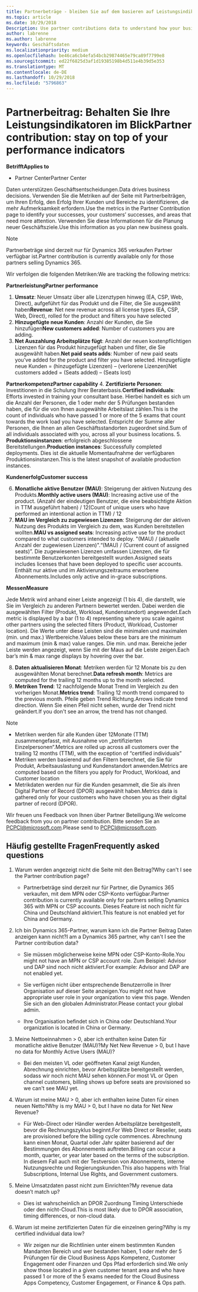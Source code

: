```yaml
---
title: Partnerbeträge - bleiben Sie auf dem basieren auf Leistungsindikatoren | Partner Center
ms.topic: article
ms.date: 10/29/2018
Description: Use partner contributions data to understand how your business is growing and succeeding
author: labrenne
ms.author: labrenne
keywords: Geschäftsdaten
ms.localizationpriority: medium
ms.openlocfilehash: be46ca6cb4efa54bcb29874465e79ca89f7799e8
ms.sourcegitcommit: ed22f6825d3af1d19385198b4d511e4b39d5e353
ms.translationtype: MT
ms.contentlocale: de-DE
ms.lasthandoff: 10/29/2018
ms.locfileid: "5796863"
---
```

# <a name="partner-contribution-stay-on-top-of-your-performance-indicators"></a><span data-ttu-id="f62d2-103">Partnerbeitrag: Behalten Sie Ihre Leistungsindikatoren im Blick</span><span class="sxs-lookup"><span data-stu-id="f62d2-103">Partner contribution: stay on top of your performance indicators</span></span>

**<span data-ttu-id="f62d2-104">Betrifft</span><span class="sxs-lookup"><span data-stu-id="f62d2-104">Applies to</span></span>**
- <span data-ttu-id="f62d2-105">Partner Center</span><span class="sxs-lookup"><span data-stu-id="f62d2-105">Partner Center</span></span>

<span data-ttu-id="f62d2-106">Daten unterstützen Geschäftsentscheidungen.</span><span class="sxs-lookup"><span data-stu-id="f62d2-106">Data drives business decisions.</span></span> <span data-ttu-id="f62d2-107">Verwenden Sie die Metriken auf der Seite mit Partnerbeiträgen, um Ihren Erfolg, den Erfolg Ihrer Kunden und Bereiche zu identifizieren, die mehr Aufmerksamkeit erfordern.</span><span class="sxs-lookup"><span data-stu-id="f62d2-107">Use the metrics in the Partner Contribution page to identify your successes, your customers’ successes, and areas that need more attention.</span></span> <span data-ttu-id="f62d2-108">Verwenden Sie diese Informationen für die Planung neuer Geschäftsziele.</span><span class="sxs-lookup"><span data-stu-id="f62d2-108">Use this information as you plan new business goals.</span></span>

>[!NOTE]
><span data-ttu-id="f62d2-109">Partnerbeträge sind derzeit nur für Dynamics 365 verkaufen Partner verfügbar ist.</span><span class="sxs-lookup"><span data-stu-id="f62d2-109">Partner contribution is currently available only for those partners selling Dynamics 365.</span></span>

<span data-ttu-id="f62d2-110">Wir verfolgen die folgenden Metriken:</span><span class="sxs-lookup"><span data-stu-id="f62d2-110">We are tracking the following metrics:</span></span>

**<span data-ttu-id="f62d2-111">Partnerleistung</span><span class="sxs-lookup"><span data-stu-id="f62d2-111">Partner performance</span></span>**

1. <span data-ttu-id="f62d2-112">**Umsatz**: Neuer Umsatz über alle Lizenztypen hinweg (EA, CSP, Web, Direct), aufgeführt für das Produkt und die Filter, die Sie ausgewählt haben</span><span class="sxs-lookup"><span data-stu-id="f62d2-112">**Revenue**: Net new revenue across all license types (EA, CSP, Web, Direct), rolled for the product and filters you have selected</span></span>
2. <span data-ttu-id="f62d2-113">**Hinzugefügte neue Kunden**: Anzahl der Kunden, die Sie hinzufügen</span><span class="sxs-lookup"><span data-stu-id="f62d2-113">**New customers added**: Number of customers you are adding.</span></span>
3. <span data-ttu-id="f62d2-114">**Net Auszahlung Arbeitsplätze fügt**: Anzahl der neuen kostenpflichtigen Lizenzen für das Produkt hinzugefügt haben und filter, die Sie ausgewählt haben.</span><span class="sxs-lookup"><span data-stu-id="f62d2-114">**Net paid seats adds**: Number of new paid seats you’ve added for the product and filter you have selected.</span></span>  <span data-ttu-id="f62d2-115">Hinzugefügte neue Kunden = (hinzugefügte Lizenzen) – (verlorene Lizenzen)</span><span class="sxs-lookup"><span data-stu-id="f62d2-115">Net customers added = (Seats added) – (Seats lost)</span></span> 

**<span data-ttu-id="f62d2-116">Partnerkompetenz</span><span class="sxs-lookup"><span data-stu-id="f62d2-116">Partner capability</span></span>**
4. <span data-ttu-id="f62d2-117">**Zertifizierte Personen**: Investitionen in die Schulung Ihrer Beraterbasis.</span><span class="sxs-lookup"><span data-stu-id="f62d2-117">**Certified individuals**: Efforts invested in training your consultant base.</span></span> <span data-ttu-id="f62d2-118">Hierbei handelt es sich um die Anzahl der Personen, die 1 oder mehr der 5 Prüfungen bestanden haben, die für die von Ihnen ausgewählte Arbeitslast zählen.</span><span class="sxs-lookup"><span data-stu-id="f62d2-118">This is the count of individuals who have passed 1 or more of the 5 exams that count towards the work load you have selected.</span></span> <span data-ttu-id="f62d2-119">Entspricht der Summe aller Personen, die Ihnen an allen Geschäftsstandorten zugeordnet sind.</span><span class="sxs-lookup"><span data-stu-id="f62d2-119">Sum of all individuals associated with you, across all your business locations.</span></span>
5. <span data-ttu-id="f62d2-120">**Produktionsinstanzen**: erfolgreich abgeschlossene Bereitstellungen.</span><span class="sxs-lookup"><span data-stu-id="f62d2-120">**Production instances**: Successfully completed deployments.</span></span> <span data-ttu-id="f62d2-121">Dies ist die aktuelle Momentaufnahme der verfügbaren Produktionsinstanzen.</span><span class="sxs-lookup"><span data-stu-id="f62d2-121">This is the latest snapshot of available production instances.</span></span>

**<span data-ttu-id="f62d2-122">Kundenerfolg</span><span class="sxs-lookup"><span data-stu-id="f62d2-122">Customer success</span></span>**

6.  <span data-ttu-id="f62d2-123">**Monatliche aktive Benutzer (MAU)**: Steigerung der aktiven Nutzung des Produkts.</span><span class="sxs-lookup"><span data-stu-id="f62d2-123">**Monthly active users (MAU)**: Increasing active use of the product.</span></span>
<span data-ttu-id="f62d2-124">(Anzahl der eindeutigen Benutzer, die eine beabsichtigte Aktion in TTM ausgeführt haben) / 12</span><span class="sxs-lookup"><span data-stu-id="f62d2-124">(Count of unique users who have performed an intentional action in TTM) / 12</span></span>
7. <span data-ttu-id="f62d2-125">**MAU im Vergleich zu zugewiesen Lizenzen**: Steigerung der der aktiven Nutzung des Produkts im Vergleich zu dem, was Kunden bereitstellen wollten.</span><span class="sxs-lookup"><span data-stu-id="f62d2-125">**MAU vs assigned seats**: Increasing active use for the product compared to what customers intended to deploy.</span></span> <span data-ttu-id="f62d2-126">"(MAU) / (aktuelle Anzahl der zugewiesen Lizenzen)".</span><span class="sxs-lookup"><span data-stu-id="f62d2-126">“(MAU) / (Current count of assigned seats)”.</span></span> <span data-ttu-id="f62d2-127">Die zugewiesenen Lizenzen umfassen Lizenzen, die für bestimmte Benutzerkonten bereitgestellt wurden.</span><span class="sxs-lookup"><span data-stu-id="f62d2-127">Assigned seats includes licenses that have been deployed to specific user accounts.</span></span>  <span data-ttu-id="f62d2-128">Enthält nur aktive und im Aktivierungszeitraums erworbene Abonnements.</span><span class="sxs-lookup"><span data-stu-id="f62d2-128">Includes only active and in-grace subscriptions.</span></span> 


**<span data-ttu-id="f62d2-129">Messen</span><span class="sxs-lookup"><span data-stu-id="f62d2-129">Measure</span></span>**

<span data-ttu-id="f62d2-130">Jede Metrik wird anhand einer Leiste angezeigt (1 bis 4), die darstellt, wie Sie im Vergleich zu anderen Partnern bewertet werden. Dabei werden die ausgewählten Filter (Produkt, Workload, Kundenstandort) angewendet.</span><span class="sxs-lookup"><span data-stu-id="f62d2-130">Each metric is displayed by a bar (1 to 4) representing where you scale against other partners using the selected filters (Product, Workload, Customer location).</span></span> <span data-ttu-id="f62d2-131">Die Werte unter diese Leisten sind die minimalen und maximalen (min. und max.) Wertbereiche.</span><span class="sxs-lookup"><span data-stu-id="f62d2-131">Values below these bars are the minimum and maximum (min & max) value ranges.</span></span> <span data-ttu-id="f62d2-132">Die min. und max. Bereiche jeder Leiste werden angezeigt, wenn Sie mit der Maus auf die Leiste zeigen.</span><span class="sxs-lookup"><span data-stu-id="f62d2-132">Each bar’s min & max range displays by hovering over the bar.</span></span>  

8. <span data-ttu-id="f62d2-133">**Daten aktualisieren Monat**: Metriken werden für 12 Monate bis zu den ausgewählten Monat berechnet.</span><span class="sxs-lookup"><span data-stu-id="f62d2-133">**Data refresh month**: Metrics are computed for the trailing 12 months up to the month selected.</span></span>
9. <span data-ttu-id="f62d2-134">**Metriken Trend**: 12 nachfolgende Monat Trend im Vergleich zu den vorherigen Monat.</span><span class="sxs-lookup"><span data-stu-id="f62d2-134">**Metrics trend**: Trailing 12 month trend compared to the previous month.</span></span> <span data-ttu-id="f62d2-135">Pfeile geben Trend Richtung.</span><span class="sxs-lookup"><span data-stu-id="f62d2-135">Arrows indicate trend direction.</span></span> <span data-ttu-id="f62d2-136">Wenn Sie einen Pfeil nicht sehen, wurde der Trend nicht geändert.</span><span class="sxs-lookup"><span data-stu-id="f62d2-136">If you don't see an arrow, the trend has not changed.</span></span>

>[!NOTE] 
>- <span data-ttu-id="f62d2-137">Metriken werden für alle Kunden über 12Monate (TTM) zusammengefasst, mit Ausnahme von „zertifizierten Einzelpersonen“.</span><span class="sxs-lookup"><span data-stu-id="f62d2-137">Metrics are rolled up across all customers over the trailing 12 months (TTM), with the exception of “certified individuals”</span></span>        
>- <span data-ttu-id="f62d2-138">Metriken werden basierend auf den Filtern berechnet, die Sie für Produkt, Arbeitsauslastung und Kundenstandort anwenden.</span><span class="sxs-lookup"><span data-stu-id="f62d2-138">Metrics are computed based on the filters you apply for Product, Workload, and Customer location</span></span>
>- <span data-ttu-id="f62d2-139">Metrikdaten werden nur für die Kunden gesammelt, die Sie als ihren Digital Partner of Record (DPOR) ausgewählt haben.</span><span class="sxs-lookup"><span data-stu-id="f62d2-139">Metrics data is gathered only for your customers who have chosen you as their digital partner of record (DPOR).</span></span> 

<span data-ttu-id="f62d2-140">Wir freuen uns Feedback von Ihnen über Partner Beteiligung.</span><span class="sxs-lookup"><span data-stu-id="f62d2-140">We welcome feedback from you on partner contribution.</span></span> <span data-ttu-id="f62d2-141">Bitte senden Sie an PCPCI@microsoft.com.</span><span class="sxs-lookup"><span data-stu-id="f62d2-141">Please send to PCPCI@microsoft.com.</span></span>  

## <a name="frequently-asked-questions"></a><span data-ttu-id="f62d2-142">Häufig gestellte Fragen</span><span class="sxs-lookup"><span data-stu-id="f62d2-142">Frequently asked questions</span></span>

1. <span data-ttu-id="f62d2-143">Warum werden angezeigt nicht die Seite mit den Beitrag?</span><span class="sxs-lookup"><span data-stu-id="f62d2-143">Why can't I see the Partner contribution page?</span></span>
    - <span data-ttu-id="f62d2-144">Partnerbeträge sind derzeit nur für Partner, die Dynamics 365 verkaufen, mit dem MPN oder CSP-Konto verfügbar.</span><span class="sxs-lookup"><span data-stu-id="f62d2-144">Partner contribution is currently available only for partners selling Dynamics 365 with MPN or CSP accounts.</span></span> <span data-ttu-id="f62d2-145">Dieses Feature ist noch nicht für China und Deutschland aktiviert.</span><span class="sxs-lookup"><span data-stu-id="f62d2-145">This feature is not enabled yet for China and Germany.</span></span>
2. <span data-ttu-id="f62d2-146">Ich bin Dynamics 365-Partner, warum kann ich die Partner Beitrag Daten anzeigen kann nicht?</span><span class="sxs-lookup"><span data-stu-id="f62d2-146">I am a Dynamics 365 partner, why can't I see the Partner contribution data?</span></span>
      - <span data-ttu-id="f62d2-147">Sie müssen möglicherweise keine MPN oder CSP-Konto-Rolle.</span><span class="sxs-lookup"><span data-stu-id="f62d2-147">You might not have an MPN or CSP account role.</span></span> <span data-ttu-id="f62d2-148">Zum Beispiel: Advisor und DAP sind noch nicht aktiviert.</span><span class="sxs-lookup"><span data-stu-id="f62d2-148">For example: Advisor and DAP are not enabled yet.</span></span>  
    - <span data-ttu-id="f62d2-149">Sie verfügen nicht über entsprechende Benutzerrolle in Ihrer Organisation auf dieser Seite anzeigen.</span><span class="sxs-lookup"><span data-stu-id="f62d2-149">You might not have appropriate user role in your organization to view this page.</span></span> <span data-ttu-id="f62d2-150">Wenden Sie sich an den globalen Administrator.</span><span class="sxs-lookup"><span data-stu-id="f62d2-150">Please contact your global admin.</span></span>

    - <span data-ttu-id="f62d2-151">Ihre Organisation befindet sich in China oder Deutschland.</span><span class="sxs-lookup"><span data-stu-id="f62d2-151">Your organization is located in China or Germany.</span></span>

3. <span data-ttu-id="f62d2-152">Meine Nettoeinnahmen > 0, aber ich enthalten keine Daten für monatliche aktive Benutzer (MAU)?</span><span class="sxs-lookup"><span data-stu-id="f62d2-152">My Net New Revenue > 0, but I have no data for Monthly Active Users (MAU)?</span></span>
    - <span data-ttu-id="f62d2-153">Bei den meisten VL oder geöffneten Kanal zeigt Kunden, Abrechnung einrichten, bevor Arbeitsplätze bereitgestellt werden, sodass wir noch nicht MAU sehen können.</span><span class="sxs-lookup"><span data-stu-id="f62d2-153">For most VL or Open channel customers, billing shows up before seats are provisioned so we can't see MAU yet.</span></span>

4.  <span data-ttu-id="f62d2-154">Warum ist meine MAU > 0, aber ich enthalten keine Daten für einen neuen Netto?</span><span class="sxs-lookup"><span data-stu-id="f62d2-154">Why is my MAU > 0, but I have no data for Net New Revenue?</span></span>
    - <span data-ttu-id="f62d2-155">Für Web-Direct oder Händler werden Arbeitsplätze bereitgestellt, bevor die Rechnungszyklus beginnt.</span><span class="sxs-lookup"><span data-stu-id="f62d2-155">For Web Direct or Reseller, seats are provisioned before the billing cycle commences.</span></span> <span data-ttu-id="f62d2-156">Abrechnung kann einen Monat, Quartal oder Jahr später basierend auf der Bestimmungen des Abonnements auftreten.</span><span class="sxs-lookup"><span data-stu-id="f62d2-156">Billing can occur a month, quarter, or year later based on the terms of the subscription.</span></span> <span data-ttu-id="f62d2-157">In diesem Fall auch mit der Testversion von Abonnements, interne Nutzungsrechte und Regierungskunden.</span><span class="sxs-lookup"><span data-stu-id="f62d2-157">This also happens with Trial Subscriptions, Internal Use Rights, and Government customers.</span></span>
5.  <span data-ttu-id="f62d2-158">Meine Umsatzdaten passt nicht zum Einrichten?</span><span class="sxs-lookup"><span data-stu-id="f62d2-158">My revenue data doesn’t match up?</span></span>
    - <span data-ttu-id="f62d2-159">Dies ist wahrscheinlich an DPOR Zuordnung Timing Unterschiede oder den nicht-Cloud.</span><span class="sxs-lookup"><span data-stu-id="f62d2-159">This is most likely due to DPOR association, timing differences, or non-cloud data.</span></span>
6.  <span data-ttu-id="f62d2-160">Warum ist meine zertifizierten Daten für die einzelnen gering?</span><span class="sxs-lookup"><span data-stu-id="f62d2-160">Why is my certified individual data low?</span></span>
    - <span data-ttu-id="f62d2-161">Wir zeigen nur die Richtlinien unter einem bestimmten Kunden Mandanten Bereich und wer bestanden haben, 1 oder mehr der 5 Prüfungen für die Cloud Business Apps Kompetenz, Customer Engagement oder Finanzen und Ops Pfad erforderlich sind.</span><span class="sxs-lookup"><span data-stu-id="f62d2-161">We only show those located in a given customer tenant area and who have passed 1 or more of the 5 exams needed for the Cloud Business Apps Competency, Customer Engagement, or Finance & Ops path.</span></span>   